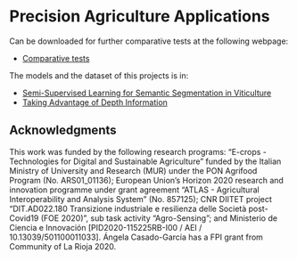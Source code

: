 # Precision Agriculture Applications

Can be downloaded for further comparative tests at the following webpage:
- [Comparative tests](https://github.com/ispstiima/S3CavVineyardDataset)

The models and the dataset of this projects is in:
- [Semi-Supervised Learning for Semantic Segmentation in Viticulture](https://github.com/ancasag/GrapeBunchSegmentation)
- [Taking Advantage of Depth Information](https://github.com/ancasag/segmenationVineyards)

## Acknowledgments
This work was funded by the following research programs: “E-crops - Technologies for Digital and Sustainable Agriculture” funded by the Italian Ministry of
University and Research (MUR) under the PON Agrifood Program (No. ARS01_01136); European Union’s Horizon 2020 research and innovation programme under grant 
agreement “ATLAS - Agricultural Interoperability and Analysis System” (No. 857125); CNR DIITET project “DIT.AD022.180 Transizione industriale e resilienza 
delle Società post-Covid19 (FOE 2020)”, sub task activity “Agro-Sensing”; and Ministerio de Ciencia e Innovación 
[PID2020-115225RB-I00 / AEI / 10.13039/501100011033]. Ángela Casado-García has a FPI grant from Community of La Rioja 2020.
